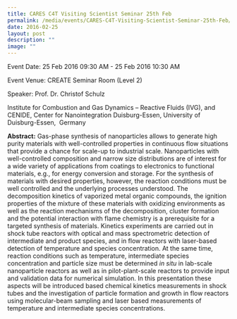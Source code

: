 ```yaml
---
title: CARES C4T Visiting Scientist Seminar 25th Feb
permalink: /media/events/CARES-C4T-Visiting-Scientist-Seminar-25th-Feb/
date: 2016-02-25
layout: post
description: ""
image: ""
---
```

Event Date: 25 Feb 2016 09:30 AM - 25 Feb 2016 10:30 AM

Event Venue: CREATE Seminar Room (Level 2)

Speaker: Prof. Dr. Christof Schulz

Institute for Combustion and Gas Dynamics – Reactive Fluids (IVG), and  
CENIDE, Center for Nanointegration Duisburg-Essen, University of Duisburg-Essen,  Germany

**Abstract:** Gas-phase synthesis of nanoparticles allows to generate high purity materials with well-controlled properties in continuous flow situations that provide a chance for scale-up to industrial scale. Nanoparticles with well-controlled composition and narrow size distributions are of interest for a wide variety of applications from coatings to electronics to functional materials, e.g., for energy conversion and storage. For the synthesis of materials with desired properties, however, the reaction conditions must be well controlled and the underlying processes understood. The decomposition kinetics of vaporized metal organic compounds, the ignition properties of the mixture of these materials with oxidizing environments as well as the reaction mechanisms of the decomposition, cluster formation and the potential interaction with flame chemistry is a prerequisite for a targeted synthesis of materials. Kinetics experiments are carried out in shock tube reactors with optical and mass spectrometric detection of intermediate and product species, and in flow reactors with laser-based detection of temperature and species concentration. At the same time, reaction conditions such as temperature, intermediate species concentration and particle size must be determined _in situ_ in lab-scale nanoparticle reactors as well as in pilot-plant-scale reactors to provide input and validation data for numerical simulation. In this presentation these aspects will be introduced based chemical kinetics measurements in shock tubes and the investigation of particle formation and growth in flow reactors using molecular-beam sampling and laser based measurements of temperature and intermediate species concentrations.
